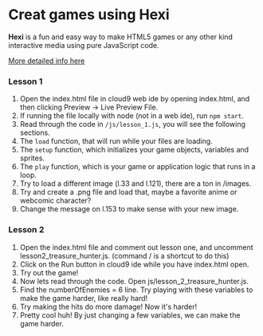 Creat games using Hexi
====

**Hexi** is a fun and easy way to make HTML5 games or any other
kind interactive media using pure JavaScript code.

[More detailed info here](https://github.com/kittykatattack/hexi)

### Lesson 1

1. Open the index.html file in cloud9 web ide by opening index.html, and then clicking Preview -> Live Preview File.
1. If running the file locally with node (not in a web ide), run `npm start`.
1. Read through the code in `/js/lesson_1.js`, you will see the following sections.
1. The `load` function, that will run while your files are loading.
1. The `setup` function, which initializes your game objects, variables and sprites.
1. The `play` function, which is your game or application logic that runs in a loop.
1. Try to load a different image (l.33 and l.121), there are a ton in /images.
1. Try and create a .png file and load that, maybe a favorite anime or webcomic character?
1. Change the message on l.153 to make sense with your new image.

### Lesson 2

1. Open the index.html file and comment out lesson one, and uncomment lesson2_treasure_hunter.js. (command / is a shortcut to do this)
1. Click on the Run button in cloud9 ide while you have index.html open.
1. Try out the game!
1. Now lets read through the code. Open js/lesson_2_treasure_hunter.js.
1. Find the numberOfEnemies = 6 line. Try playing with these variables to make the game harder, like really hard!
1. Try making the hits do more damage! Now it's harder!
1. Pretty cool huh! By just changing a few variables, we can make the game harder.